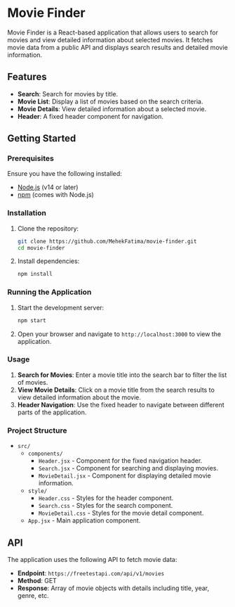 # Movie Finder

Movie Finder is a React-based application that allows users to search for movies and view detailed information about selected movies. It fetches movie data from a public API and displays search results and detailed movie information.

## Features

- **Search**: Search for movies by title.
- **Movie List**: Display a list of movies based on the search criteria.
- **Movie Details**: View detailed information about a selected movie.
- **Header**: A fixed header component for navigation.

## Getting Started

### Prerequisites

Ensure you have the following installed:

- [Node.js](https://nodejs.org/) (v14 or later)
- [npm](https://www.npmjs.com/) (comes with Node.js)

### Installation

1. Clone the repository:

    ```bash
    git clone https://github.com/MehekFatima/movie-finder.git
    cd movie-finder
    ```

2. Install dependencies:

    ```bash
    npm install
    ```

### Running the Application

1. Start the development server:

    ```bash
    npm start
    ```

2. Open your browser and navigate to `http://localhost:3000` to view the application.

### Usage

1. **Search for Movies**: Enter a movie title into the search bar to filter the list of movies.
2. **View Movie Details**: Click on a movie title from the search results to view detailed information about the movie.
3. **Header Navigation**: Use the fixed header to navigate between different parts of the application.

### Project Structure

- `src/`
  - `components/`
    - `Header.jsx` - Component for the fixed navigation header.
    - `Search.jsx` - Component for searching and displaying movies.
    - `MovieDetail.jsx` - Component for displaying detailed movie information.
  - `style/`
    - `Header.css` - Styles for the header component.
    - `Search.css` - Styles for the search component.
    - `MovieDetail.css` - Styles for the movie detail component.
  - `App.jsx` - Main application component.

## API

The application uses the following API to fetch movie data:

- **Endpoint**: `https://freetestapi.com/api/v1/movies`
- **Method**: GET
- **Response**: Array of movie objects with details including title, year, genre, etc.

